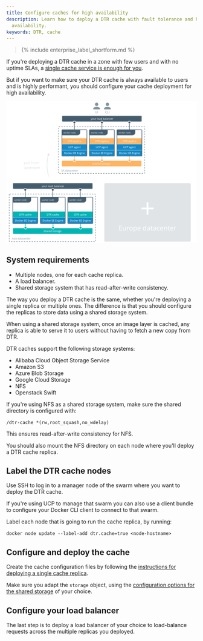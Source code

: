 ```yaml
---
title: Configure caches for high availability
description: Learn how to deploy a DTR cache with fault tolerance and high
  availability.
keywords: DTR, cache
---
```


>{% include enterprise_label_shortform.md %}

If you're deploying a DTR cache in a zone with few users and with no uptime
SLAs, a [single cache service is enough for you](simple.md).

But if you want to make sure your DTR cache is always available to users
and is highly performant, you should configure your cache deployment for
high availability.

![Highly-available cache](../../../images/deploy-caches-ha-1.svg)

## System requirements

* Multiple nodes, one for each cache replica.
* A load balancer.
* Shared storage system that has read-after-write consistency.

The way you deploy a DTR cache is the same, whether you're deploying a single
replica or multiple ones. The difference is that you should configure the
replicas to store data using a shared storage system.

When using a shared storage system, once an image layer is cached, any replica
is able to serve it to users without having to fetch a new copy from DTR.

DTR caches support the following storage systems:
* Alibaba Cloud Object Storage Service
* Amazon S3
* Azure Blob Storage
* Google Cloud Storage
* NFS
* Openstack Swift

If you're using NFS as a shared storage system, make sure the shared
directory is configured with:

```
/dtr-cache *(rw,root_squash,no_wdelay)
```

This ensures read-after-write consistency for NFS.

You should also mount the NFS directory on each node where you'll deploy a
DTR cache replica.

## Label the DTR cache nodes

Use SSH to log in to a manager node of the swarm where you want to deploy
the DTR cache.

If you're using UCP to manage that swarm you can also use a client bundle to
configure your Docker CLI client to connect to that swarm.

Label each node that is going to run the cache replica, by running:

```
docker node update --label-add dtr.cache=true <node-hostname>
```

## Configure and deploy the cache

Create the cache configuration files by following the
[instructions for deploying a single cache replica](simple.md#prepare-the-cache-deployment).

Make sure you adapt the `storage` object, using the
[configuration options for the shared storage](/registry/configuration.md#storage)
of your choice.

## Configure your load balancer

The last step is to deploy a load balancer of your choice to load-balance
requests across the multiple replicas you deployed.
